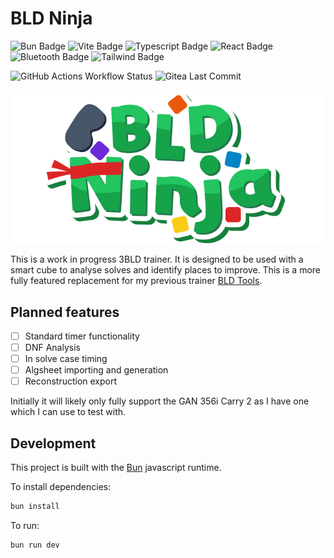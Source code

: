 # BLD Ninja

![Bun Badge](https://img.shields.io/badge/Bun-000000.svg?style=for-the-badge&logo=Bun&logoColor=white)
![Vite Badge](https://img.shields.io/badge/Vite-646CFF.svg?style=for-the-badge&logo=Vite&logoColor=white)
![Typescript Badge](https://img.shields.io/badge/TypeScript-3178C6.svg?style=for-the-badge&logo=TypeScript&logoColor=white)
![React Badge](https://img.shields.io/badge/React-61DAFB.svg?style=for-the-badge&logo=React&logoColor=black)
![Bluetooth Badge](https://img.shields.io/badge/Bluetooth-0082FC.svg?style=for-the-badge&logo=Bluetooth&logoColor=white)
![Tailwind Badge](https://img.shields.io/badge/Tailwind%20CSS-06B6D4.svg?style=for-the-badge&logo=Tailwind-CSS&logoColor=white)

![GitHub Actions Workflow Status](https://img.shields.io/github/actions/workflow/status/:user/:repo/:workflow?style=for-the-badge)
![Gitea Last Commit](https://img.shields.io/gitea/last-commit/simonkellly/bld-ninja?style=for-the-badge)

![BLD Ninja logo](https://raw.githubusercontent.com/simonkellly/bld-ninja/main/public/bldninja-logo-v1.svg?token=GHSAT0AAAAAACQ5KLGAIGCCQ7WF6OZIWAZMZSBA6ZA)

This is a work in progress 3BLD trainer. It is designed to be used with a smart cube to analyse solves and identify places to improve.
This is a more fully featured replacement for my previous trainer [BLD Tools](https://github.com/simonkellly/bld-tools).

## Planned features

- [ ] Standard timer functionality
- [ ] DNF Analysis
- [ ] In solve case timing
- [ ] Algsheet importing and generation
- [ ] Reconstruction export

Initially it will likely only fully support the GAN 356i Carry 2 as I have one which I can use to test with.

## Development

This project is built with the [Bun](https://bun.sh) javascript runtime.

To install dependencies:

```bash
bun install
```

To run:

```bash
bun run dev
```
